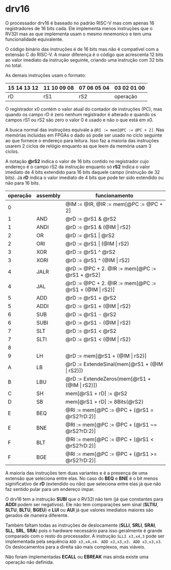 # drv16

O processador drv16 é baseado no padrão RISC-V mas com apenas 16 registradores
de 16 bits cada. Ele implementa menos instruções que o RV32I mas as que implementa
usam o mesmo mnemonico e tem uma funcionalidade equivalente.

O código binário das instruções é de 16 bits mas não é compatível com a extensão C do
RISC-V. A maior diferença é o código que acrescenta 12 bits ao valor imediato
da instrução seguinte, criando uma instrução com 32 bits no total.

As demais instruções usam o formato:

| 15 14 13 12 | 11 10 09 08 | 07 06 05 04 | 03 02 01 00 |
|-------------|-------------|-------------|-------------|
| rD | rS1 | rS2 | operação |

O registrador x0 contém o valor atual do contador de instruções (PC), mas quando
os campo rD é zero nenhum registrador é alterado e quando os campos rS1 ou rS2
são zero o valor 0 é usado e não o que está em x0.

A busca normal das instruções equivale a `@RI := mem[@PC := @PC + 2]`. Nas memórias
incluidas em FPGAs o dado só pode ser usado no ciclo seguinte ao que fornece o
endereço para leitura. Isso faz a maioria das instruções usarem 2 ciclos de relógio
enquanto as que leem da memória usam 3 ciclos.

A notação **@rS2** indica o valor de 16 bits contido no registrador cujo endereço é
o campo rS2 da instrução enquanto só **rS2** indica o valor imediato de 4 bits
extendido para 16 bits daquele campo (instrução de 32 bits). Já **rD** indica o valor
imediato de 4 bits que pode ter sido extendido ou não para 16 bits.

| operação | assembly | funcionamento |
|----------|----------|---------------|
| 0 |  | @IM := @IR, @IR := mem[@PC := @PC + 2] |
| 1 | AND | @rD := @rS1 & @rS2 |
| 1 | ANDI | @rD := @rS1 & (@IM \| rS2) |
| 2 | OR | @rD := @rS1 \| @rS2 |
| 2 | ORI | @rD := @rS1 \| (@IM \| rS2) |
| 3 | XOR | @rD := @rS1 ^ @rS2 |
| 3 | XORI | @rD := @rS1 ^ (@IM \| rS2) |
| 4 | JALR | @rD := @PC + 2. @IR := mem[@PC := @rS1 + @rS2] |
| 4 | JAL | @rD := @PC + 2. @IR := mem[@PC := @rS1 + (@IM \| rS2)] |
| 5 | ADD | @rD := @rS1 + @rS2 |
| 5 | ADDI | @rD := @rS1 + (@IM \| rS2) |
| 6 | SUB | @rD := @rS1 - @rS2 |
| 6 | SUBI | @rD := @rS1 - (@IM \| rS2) |
| 7 | SLT | @rD := @rS1 < @rS2 |
| 7 | SLTI | @rD := @rS1 < (@IM \| rS2) |
| 8 | | |
| 9 | LH | @rD := mem[@rS1 + (@IM \| rS2)] |
| A | LB | @rD := ExtendeSinal(mem[@rS1 + (@IM \| rS2)]) |
| B | LBU | @rD := ExtendeZeros(mem[@rS1 + (@IM \| rS2)]) |
| C | SH | mem[@rS1 + rD] := @rS2 |
| D | SB | mem[@rS1 + rD] := 8Bits(@rS2) |
| E | BEQ | @RI := mem[@PC := @PC + (@rS1 = @rS2?rD:2)] |
| E | BNE | @RI := mem[@PC := @PC + (@rS1 ~= @rS2?rD:2)] |
| F | BLT | @RI := mem[@PC := @PC + (@rS1 \< @rS2?rD:2)] |
| F | BGE | @RI := mem[@PC := @PC + (@rS1 \>= @rS2?rD:2)] |

A maioria das instruções tem duas variantes e é a presença de uma extensão que
seleciona entre elas. No caso do **BEQ** e **BNE** é o bit menos siginificativo
de **rD** (extendido ou não) que seleciona entre elas já que não faz sentido
pular para um endereço ímpar.

O drv16 tem a instrução **SUBI** que o RV32I não tem (já que constantes para **ADDI**
podem ser negativos). Ele não tem comparações sem sinal (**SLTIU**, **SLTU**,
**BLTU**, **BGEU**) e **LUI** ou **AUI** já que valores imediatos maiores são
gerados de maneira diferente.

Também faltam todas as instruções de deslocamente (**SLLI**, **SRLI**, **SRAI**,
**SLL**, **SRL**, **SRA**) pois o hardware necessário para isso geralmente é grande
comparado com o resto do processador. A instrução `SLLI x3,x4,3` pode ser
implementada pela sequência `ADD x3,x4,x4. ADD x3,x3,x3. ADD x3,x3,x3`. Os
deslocamentos para a direita são mais complexos, mas viáveis.

Não foram implementadas **ECALL** ou **EBREAK** mas ainda existe uma operação
não definida.
